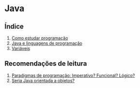 Java
====

Índice
------

1. [Como estudar programação](01-how-to-study.md)
2. [Java e linguagens de programação]()
3. [Variáveis]()

Recomendações de leitura
------------------------

1. [Paradigmas de programação: Imperativo? Funcional? Lógico?]()
2. [Seria Java orientada a objetos?]()
